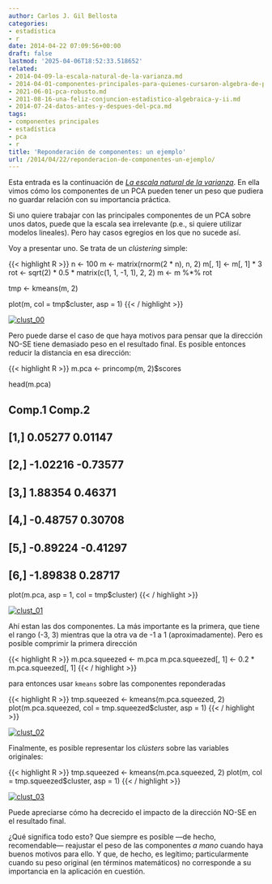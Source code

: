 ```yaml
---
author: Carlos J. Gil Bellosta
categories:
- estadística
- r
date: 2014-04-22 07:09:56+00:00
draft: false
lastmod: '2025-04-06T18:52:33.518652'
related:
- 2014-04-09-la-escala-natural-de-la-varianza.md
- 2014-04-01-componentes-principales-para-quienes-cursaron-algebra-de-primero-con-aprovechamiento.md
- 2021-06-01-pca-robusto.md
- 2011-08-16-una-feliz-conjuncion-estadistico-algebraica-y-ii.md
- 2014-07-24-datos-antes-y-despues-del-pca.md
tags:
- componentes principales
- estadística
- pca
- r
title: 'Reponderación de componentes: un ejemplo'
url: /2014/04/22/reponderacion-de-componentes-un-ejemplo/
---
```


Esta entrada es la continuación de _[La escala natural de la varianza](http://www.datanalytics.com/2014/04/09/la-escala-natural-de-la-varianza/)_. En ella vimos cómo los componentes de un PCA pueden tener un peso que pudiera no guardar relación con su importancia práctica.

Si uno quiere trabajar con las principales componentes de un PCA sobre unos datos, puede que la escala sea irrelevante (p.e., si quiere utilizar modelos lineales). Pero hay casos egregios en los que no sucede así.

Voy a presentar uno. Se trata de un _clústering_ simple:

{{< highlight R >}}
n <- 100
m <- matrix(rnorm(2 * n), n, 2)
m[, 1] <- m[, 1] * 3
rot <- sqrt(2) * 0.5 * matrix(c(1, 1, -1, 1), 2, 2)
m <- m %*% rot

tmp <- kmeans(m, 2)

plot(m, col = tmp$cluster, asp = 1)
{{< / highlight >}}


[![clust_00](/wp-uploads/2014/04/clust_00.png#center)
](/wp-uploads/2014/04/clust_00.png#center)

Pero puede darse el caso de que haya motivos para pensar que la dirección NO-SE tiene demasiado peso en el resultado final. Es posible entonces reducir la distancia en esa dirección:

{{< highlight R >}}
m.pca <- princomp(m, 2)$scores

head(m.pca)
##        Comp.1   Comp.2
## [1,]  0.05277  0.01147
## [2,] -1.02216 -0.73577
## [3,]  1.88354  0.46371
## [4,] -0.48757  0.30708
## [5,] -0.89224 -0.41297
## [6,] -1.89838  0.28717

plot(m.pca, asp = 1, col = tmp$cluster)
{{< / highlight >}}

[![clust_01](/wp-uploads/2014/04/clust_01.png#center)
](/wp-uploads/2014/04/clust_01.png#center)

Ahí estan las dos componentes. La más importante es la primera, que tiene el rango (-3, 3) mientras que la otra va de -1 a 1 (aproximadamente). Pero es posible comprimir la primera dirección

{{< highlight R >}}
m.pca.squeezed <- m.pca
m.pca.squeezed[, 1] <- 0.2 * m.pca.squeezed[, 1]
{{< / highlight >}}

para entonces usar `kmeans` sobre las componentes reponderadas


{{< highlight R >}}
tmp.squeezed <- kmeans(m.pca.squeezed, 2)
plot(m.pca.squeezed, col = tmp.squeezed$cluster, asp = 1)
{{< / highlight >}}

[![clust_02](/wp-uploads/2014/04/clust_02.png#center)
](/wp-uploads/2014/04/clust_02.png#center)

Finalmente, es posible representar los _clústers_ sobre las variables originales:

{{< highlight R >}}
tmp.squeezed <- kmeans(m.pca.squeezed, 2)
plot(m, col = tmp.squeezed$cluster, asp = 1)
{{< / highlight >}}

[![clust_03](/wp-uploads/2014/04/clust_03.png#center)
](/wp-uploads/2014/04/clust_03.png#center)

Puede apreciarse cómo ha decrecido el impacto de la dirección NO-SE en el resultado final.

¿Qué significa todo esto? Que siempre es posible —de hecho, recomendable— reajustar el peso de las componentes _a mano_ cuando haya buenos motivos para ello. Y que, de hecho, es legítimo; particularmente cuando su peso original (en términos matemáticos) no corresponde a su importancia en la aplicación en cuestión.